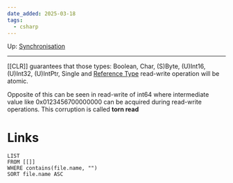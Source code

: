 ```yaml
---
date_added: 2025-03-18
tags:
  - csharp
---
```

Up: [Synchronisation](Synchronisation.md)
___
[[CLR]] guarantees that those types: Boolean,
Char, (S)Byte, (U)Int16, (U)Int32, (U)IntPtr, Single and [Reference Type](Reference%20Type.md) read-write operation will be atomic. 

Opposite of this can be seen in read-write of int64 where intermediate value like 0x0123456700000000 can be acquired during read-write operations.
This corruption is called **torn read**
# Links
```dataview
LIST
FROM [[]]
WHERE contains(file.name, "")
SORT file.name ASC
```
